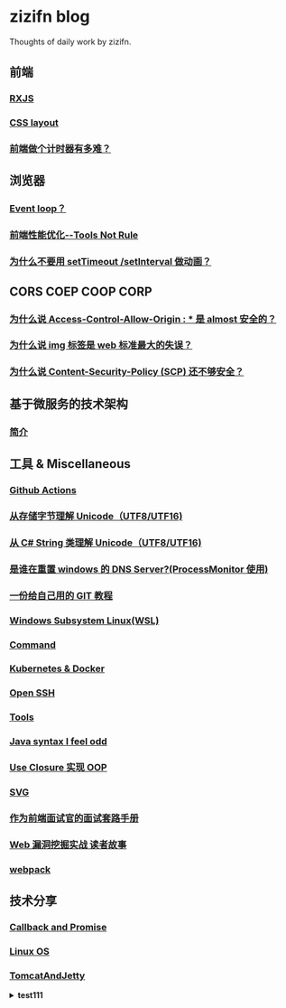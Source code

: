 # zizifn blog

Thoughts of daily work by zizifn.

## 前端

### [RXJS](./Miscellaneous/rxjs/readme.md)

### [CSS layout](./froentend/css_layout.md)

### [前端做个计时器有多难？](./froentend/timer/timer.md)

## 浏览器

### [Event loop？](./froentend/timer/timer.md)

### [前端性能优化--Tools Not Rule](./froentend/browser/前端性能优化.md)

### [为什么不要用 setTimeout /setInterval 做动画？](TODO)

## CORS COEP COOP CORP

### [为什么说 Access-Control-Allow-Origin : \* 是 almost 安全的？](./corss-origin/CORS1.md)

### [为什么说 img 标签是 web 标准最大的失误？](./corss-origin/CORS2-img.md)

### [为什么说 Content-Security-Policy (SCP) 还不够安全？](./corss-origin/CORP.md)

## 基于微服务的技术架构

### [简介](./架构/intro.md)

## 工具 & Miscellaneous

### [Github Actions](.\Miscellaneous\github-actions\readme.md)

### [从存储字节理解 Unicode（UTF8/UTF16)](./Miscellaneous/Unicode/Unicode.md)

### [从 C# String 类理解 Unicode（UTF8/UTF16)](./Miscellaneous/Unicode/UnicodeCSharp.md)

### [是谁在重置 windows 的 DNS Server?(ProcessMonitor 使用)](./Miscellaneous/ProcessMonitor.md)

### [一份给自己用的 GIT 教程](./Miscellaneous/git/readme.md)

### [Windows Subsystem Linux(WSL)](./Miscellaneous/WSL.MD)

### [Command](./Command/readme.md)

### [Kubernetes & Docker](./Kubernetes/readme.md)

### [Open SSH](./Miscellaneous/ssh.md)

### [Tools](./Miscellaneous/Tools.md)

### [Java syntax I feel odd](./Miscellaneous/Java.md)

### [Use Closure 实现 OOP](./Miscellaneous/closure/closure.md)

### [SVG](./Miscellaneous/svg/svg.md)

### [作为前端面试官的面试套路手册](./interview/interview.md)

### [Web 漏洞挖掘实战 读者故事](极客时间/Web漏洞挖掘实战.md)

### [webpack](./webpack/readme.md)

## 技术分享

### [Callback and Promise](./Callback_Promise_obser/readme.md)

### [Linux OS](./oslearn/readme.md)

### [TomcatAndJetty](./TomcatAndJetty/readme.md)

<details><summary><b>test111</b></summary>
1. test 
</details>
